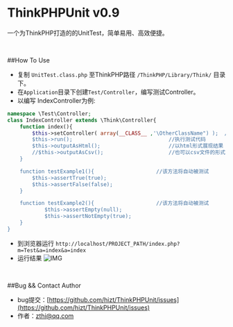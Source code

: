 # ThinkPHPUnit v0.9
一个为ThinkPHP打造的的UnitTest，简单易用、高效便捷。  <br />

<br />


##How To Use
* 复制 `UnitTest.class.php` 至ThinkPHP路径  `/ThinkPHP/Library/Think/` 目录下。
* 在`Application`目录下创建`Test/Controller`，编写测试Controller。
* 以编写 IndexController为例:
```PHP
namespace \Test\Controller;
class IndexController extends \Think\Controller{
    function index(){
        $this->setController( array(__CLASS__ ,'\OtherClassName") );  //设置将要执行的测试类
        $this->run();                               //执行测试代码
        $this->outputAsHtml();                      //以html形式展现结果
        //$this->outputAsCsv();                     //也可以csv文件的形式下载结果
    }

    function testExample1(){                    //该方法将自动被测试
        $this->assertTrue(true);
        $this->assertFalse(false);
    }

    function testExample2(){                    //该方法将自动被测试
            $this->assertEmpty(null);
            $this->assertNotEmpty(true);
    }
}
```
* 到浏览器运行 `http://localhost/PROJECT_PATH/index.php?m=Test&a=index&a=index`
* 运行结果
![IMG](https://raw.githubusercontent.com/hizt/ThinkPHPUnit/master/result-screenshot.png)


<br />


##Bug && Contact Author
* bug提交：[https://github.com/hizt/ThinkPHPUnit/issues](https://github.com/hizt/ThinkPHPUnit/issues) 
* 作者：[zthi@qq.com](mailto:zthi@qq.com)